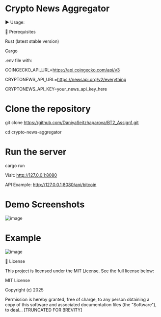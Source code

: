 # Crypto News Aggregator

▶️ Usage:

🧪 Prerequisites

Rust (latest stable version)

Cargo

.env file with:


COINGECKO_API_URL=https://api.coingecko.com/api/v3

CRYPTONEWS_API_URL=https://newsapi.org/v2/everything

CRYPTONEWS_API_KEY=your_news_api_key_here





# Clone the repository
git clone https://github.com/DaniyaSeitzhaparova/BT2_Assign1.git

cd crypto-news-aggregator

# Run the server
cargo run

Visit: http://127.0.0.1:8080

API Example: http://127.0.0.1:8080/api/bitcoin

# Demo Screenshots

![image](https://github.com/user-attachments/assets/ebf56702-90a6-40a0-a109-23fffb5bb986)

# Example

![image](https://github.com/user-attachments/assets/dacca2b0-36bf-4a94-983a-f11a0977344e)


📄 License

This project is licensed under the MIT License.
See the full license below:


MIT License

Copyright (c) 2025

Permission is hereby granted, free of charge, to any person obtaining a copy
of this software and associated documentation files (the "Software"), to deal...
[TRUNCATED FOR BREVITY]
